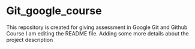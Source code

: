 # Git_google_course
This repository is created for giving assessment in Google Git and Github Course
I am editing the README file. Adding some more details about the project description
